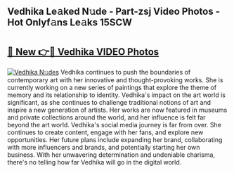 ## Vedhika Le𝚊ked N𝚞de - Part-zsj Video Photos - Hot Onlyf𝚊ns Le𝚊ks 15SCW

# <h2><a href="http://ab92009.deff.icu/?id=Vedhika">🔗 New 👉🔴 Vedhika VIDEO Photos</a></h2>

[![Vedhika N𝚞des](https://i.imgur.com/rIISA9y.gif)](http://ab92009.deff.icu/?id=Vedhika)
Vedhika continues to push the boundaries of contemporary art with her innovative and thought-provoking works. She is currently working on a new series of paintings that explore the theme of memory and its relationship to identity. Vedhika's impact on the art world is significant, as she continues to challenge traditional notions of art and inspire a new generation of artists. Her works are now featured in museums and private collections around the world, and her influence is felt far beyond the art world. Vedhika's social media journey is far from over. She continues to create content, engage with her fans, and explore new opportunities. Her future plans include expanding her brand, collaborating with more influencers and brands, and potentially starting her own business. With her unwavering determination and undeniable charisma, there's no telling how far Vedhika will go in the digital world.
